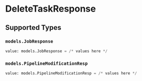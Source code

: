 # DeleteTaskResponse


## Supported Types

### `models.JobResponse`

```python
value: models.JobResponse = /* values here */
```

### `models.PipelineModificationResp`

```python
value: models.PipelineModificationResp = /* values here */
```

